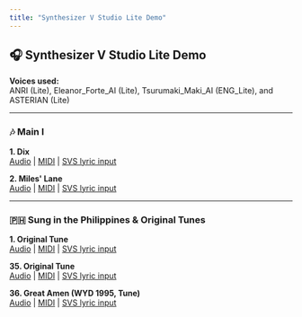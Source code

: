 ```yaml
---
title: "Synthesizer V Studio Lite Demo"
---
```


<!-- Favicon -->
<link rel="icon" type="image/x-icon" href="./others/face.ico" />

## 🎧 Synthesizer V Studio Lite Demo

**Voices used:**  
ANRI (Lite), Eleanor_Forte_AI (Lite), Tsurumaki_Maki_AI (ENG_Lite), and ASTERIAN (Lite)

---

### 🎶 Main I

**1\. Dix**  
   [Audio](./synthv_lite_demo/ma_01_dix/choir_lite.m4a) | [MIDI](./synthv_lite_demo/ma_01_dix/arr.mid) | [SVS lyric input](./synthv_lite_demo/ma_01_dix/input.txt)

**2\. Miles' Lane**  
   [Audio](./synthv_lite_demo/ma_02_miles_lane/choir_lite.m4a) | [MIDI](./synthv_lite_demo/ma_02_miles_lane/arr.mid) | [SVS lyric input](./synthv_lite_demo/ma_02_miles_lane/input.txt)

---

### 🇵🇭 Sung in the Philippines & Original Tunes

**1\. Original Tune**  
   [Audio](./synthv_lite_demo/su_01_original_tune/choir_lite.m4a) | [MIDI](./synthv_lite_demo/su_01_original_tune/arr.mid) | [SVS lyric input](./synthv_lite_demo/su_01_original_tune/input.txt)

**35\. Original Tune**  
   [Audio](./synthv_lite_demo/su_35_original_tune/choir_lite.m4a) | [MIDI](./synthv_lite_demo/su_35_original_tune/arr.mid) | [SVS lyric input](./synthv_lite_demo/su_35_original_tune/input.txt)

**36\. Great Amen (WYD 1995, Tune)**  
   [Audio](./synthv_lite_demo/su_36_great_amen_wyd95/choir_lite.m4a) | [MIDI](./synthv_lite_demo/su_36_great_amen_wyd95/arr.mid) | [SVS lyric input](./synthv_lite_demo/su_36_great_amen_wyd95/input.txt)

